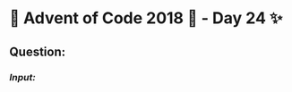 # :christmas_tree: Advent of Code 2018 :christmas_tree: - Day 24 :sparkles:
## Question: 
>
>
>

### *Input:*

>
>
>